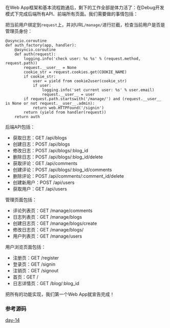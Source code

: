 
在Web App框架和基本流程跑通后，剩下的工作全部是体力活了：在Debug开发模式下完成后端所有API、前端所有页面。我们需要做的事情包括：

把当前用户绑定到`request`上，并对URL`/manage/`进行拦截，检查当前用户是否是管理员身份：

```
@asyncio.coroutine
def auth_factory(app, handler):
    @asyncio.coroutine
    def auth(request):
        logging.info('check user: %s %s' % (request.method, request.path))
        request.__user__ = None
        cookie_str = request.cookies.get(COOKIE_NAME)
        if cookie_str:
            user = yield from cookie2user(cookie_str)
            if user:
                logging.info('set current user: %s' % user.email)
                request.__user__ = user
        if request.path.startswith('/manage/') and (request.__user__ is None or not request.__user__.admin):
            return web.HTTPFound('/signin')
        return (yield from handler(request))
    return auth

```

后端API包括：

- 获取日志：GET /api/blogs
- 创建日志：POST /api/blogs
- 修改日志：POST /api/blogs/:blog_id
- 删除日志：POST /api/blogs/:blog_id/delete
- 获取评论：GET /api/comments
- 创建评论：POST /api/blogs/:blog_id/comments
- 删除评论：POST /api/comments/:comment_id/delete
- 创建新用户：POST /api/users
- 获取用户：GET /api/users

管理页面包括：

- 评论列表页：GET /manage/comments
- 日志列表页：GET /manage/blogs
- 创建日志页：GET /manage/blogs/create
- 修改日志页：GET /manage/blogs/
- 用户列表页：GET /manage/users

用户浏览页面包括：

- 注册页：GET /register
- 登录页：GET /signin
- 注销页：GET /signout
- 首页：GET /
- 日志详情页：GET /blog/:blog_id

把所有的功能实现，我们第一个Web App就宣告完成！

### 参考源码

[day-14](https://github.com/michaelliao/awesome-python3-webapp/tree/day-14)
